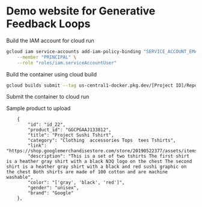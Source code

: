 # Demo website for Generative Feedback Loops


Build the IAM account for cloud run

```sh
gcloud iam service-accounts add-iam-policy-binding "SERVICE_ACCOUNT_EMAIL" \
    --member "PRINCIPAL" \
    --role "roles/iam.serviceAccountUser"
```



Build  the container using cloud build

```sh
gcloud builds submit --tag us-central1-docker.pkg.dev/[Project ID]/Repo]/[Name]
```



Submit the container to cloud run



Sample product to upload

```
    {
        "id": "id_22",
        "product_id": "GGCPGAAJ133812",
        "title": "Project Sushi Tshirt",
        "category": "Clothing  accessories Tops  tees Tshirts",
        "link": "https://shop.googlemerchandisestore.com/store/20190522377/assets/items/images/GGCPGXXX1338.jpg",
        "description": "This is a set of two tshirts The first shirt is a heather gray shirt with a black N3Q logo on the chest The second shirt is a heather gray shirt with a black and red sushi graphic on the chest Both shirts are made of 100 cotton and are machine washable",
        "color": "['gray', 'black', 'red']",
        "gender": "unisex",
        "brand": "Google"
    },
```
